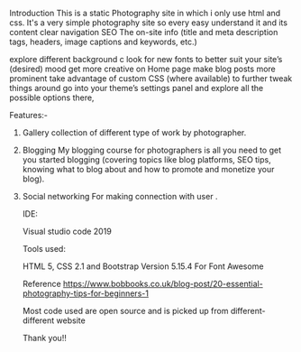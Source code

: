 Introduction 
This is a static Photography site in which i only use html and css. It's a very simple photography site so every easy understand it and its content clear navigation 
SEO
The on-site info (title and meta description tags, headers, image captions and keywords, etc.)

explore different background c
look for new fonts to better suit your site’s (desired) mood
get more creative on Home page
make  blog posts more prominent
take advantage of custom CSS (where available) to further tweak things around
go into your theme’s settings panel and explore all the possible options there, 

Features:-
1. Gallery
    collection of different type of work by photographer.

2. Blogging
   My blogging course for photographers is all you need to get you started blogging (covering topics like blog platforms, SEO tips, knowing what to blog about and how to promote and monetize your blog).

3. Social networking
    For making connection with user .


    IDE:

    Visual studio code 2019

    Tools used:

    HTML 5, CSS 2.1 and Bootstrap Version 5.15.4 For Font Awesome

    Reference
        https://www.bobbooks.co.uk/blog-post/20-essential-photography-tips-for-beginners-1

    Most code used are open source and is picked up from different-different website   

    Thank you!!





